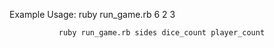 Example Usage: ruby run_game.rb 6 2 3
               
               ruby run_game.rb sides dice_count player_count

